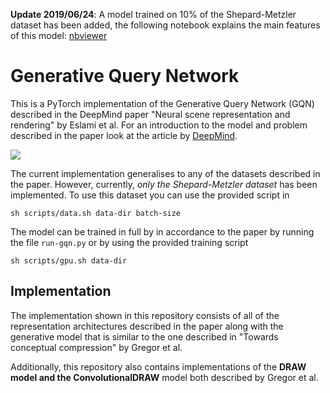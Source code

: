 **Update 2019/06/24**: A model trained on 10% of the Shepard-Metzler dataset has been added, the following notebook explains the main features of this model: [nbviewer](https://nbviewer.jupyter.org/github/wohlert/generative-query-network-pytorch/blob/master/mental-rotation.ipynb)

# Generative Query Network

This is a PyTorch implementation of the Generative Query Network (GQN)
described in the DeepMind paper "Neural scene representation and
rendering" by Eslami et al. For an introduction to the model and problem
described in the paper look at the article by [DeepMind](https://deepmind.com/blog/neural-scene-representation-and-rendering/).

![](https://storage.googleapis.com/deepmind-live-cms/documents/gif_2.gif)

The current implementation generalises to any of the datasets described
in the paper. However, currently, *only the Shepard-Metzler dataset* has
been implemented. To use this dataset you can use the provided script in
```
sh scripts/data.sh data-dir batch-size
```

The model can be trained in full by in accordance to the paper by running the
file `run-gqn.py` or by using the provided training script
```
sh scripts/gpu.sh data-dir
```

## Implementation

The implementation shown in this repository consists of all of the
representation architectures described in the paper along with the
generative model that is similar to the one described in
"Towards conceptual compression" by Gregor et al.

Additionally, this repository also contains implementations of the **DRAW
model and the ConvolutionalDRAW** model both described by Gregor et al.

